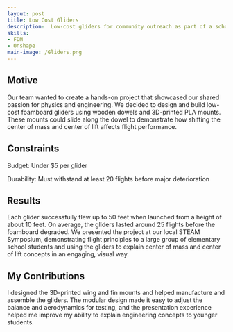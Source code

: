 ```yaml
---
layout: post
title: Low Cost Gliders
description:  Low-cost gliders for community outreach as part of a school project.
skills: 
- FDM
- Onshape
main-image: /Gliders.png
---
```

## Motive
Our team wanted to create a hands-on project that showcased our shared passion for physics and engineering. We decided to design and build low-cost foamboard gliders using wooden dowels and 3D-printed PLA mounts. These mounts could slide along the dowel to demonstrate how shifting the center of mass and center of lift affects flight performance.
## Constraints

Budget: Under $5 per glider

Durability: Must withstand at least 20 flights before major deterioration

## Results
Each glider successfully flew up to 50 feet when launched from a height of about 10 feet. On average, the gliders lasted around 25 flights before the foamboard degraded. We presented the project at our local STEAM Symposium, demonstrating flight principles to a large group of elementary school students and using the gliders to explain center of mass and center of lift concepts in an engaging, visual way.
## My Contributions
I designed the 3D-printed wing and fin mounts and helped manufacture and assemble the gliders. The modular design made it easy to adjust the balance and aerodynamics for testing, and the presentation experience helped me improve my ability to explain engineering concepts to younger students.
